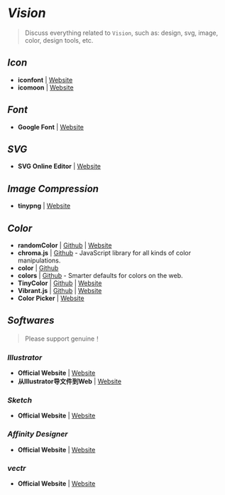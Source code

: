 # _Vision_

> Discuss everything related to `Vision`, such as: design, svg, image, color, design tools, etc.

## _Icon_

- **iconfont** | [Website](http://www.iconfont.cn/)
- **icomoon** | [Website](https://icomoon.io/app/#/select)


## _Font_

- **Google Font** | [Website](https://fonts.google.com/)


## _SVG_

- **SVG Online Editor** | [Website](http://editor.method.ac/#move_front)


## _Image Compression_

- **tinypng** | [Website](https://tinypng.com)

## _Color_

- **randomColor** | [Github](https://github.com/davidmerfield/randomColor) | [Website](https://randomcolor.llllll.li/)
- **chroma.js** | [Github](https://github.com/gka/chroma.js) - JavaScript library for all kinds of color manipulations.
- **color** | [Github](https://github.com/Qix-/color)
- **colors** | [Github](https://github.com/mrmrs/colors) - Smarter defaults for colors on the web.
- **TinyColor** | [Github](https://github.com/bgrins/TinyColor) | [Website](http://bgrins.github.io/TinyColor/)
- **Vibrant.js** | [Github](https://github.com/jariz/vibrant.js/) | [Website](https://github.com/jariz/vibrant.js)
- **Color Picker** | [Website](https://htmlcolorcodes.com/)


## _Softwares_

> Please support genuine！

### _Illustrator_

- **Official Website** | [Website](https://www.adobe.com/products/illustrator.html)
- **从Illustrator导文件到Web** | [Website](https://www.w3cplus.com/svg/svg-files-from-illustrator-to-the-web.html)


### _Sketch_

- **Official Website** | [Website](https://www.sketchapp.com/)


### _Affinity Designer_

- **Official Website** | [Website](https://affinity.serif.com/zh-cn/designer/)


### _vectr_

- **Official Website** | [Website](http://vectr.com/)
